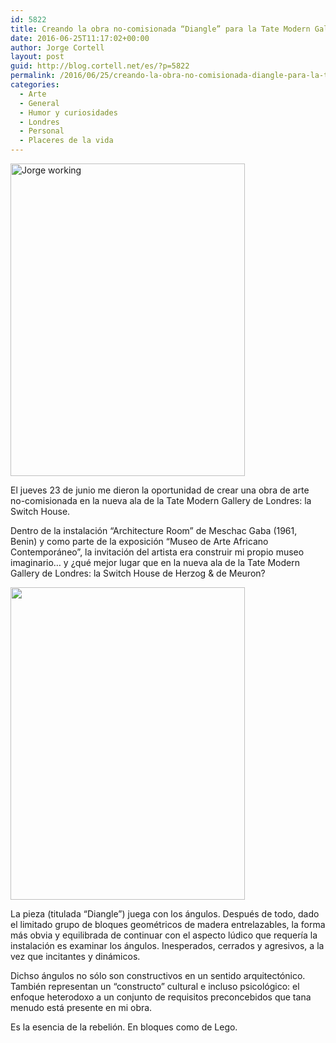 ```yaml
---
id: 5822
title: Creando la obra no-comisionada “Diangle” para la Tate Modern Gallery
date: 2016-06-25T11:17:02+00:00
author: Jorge Cortell
layout: post
guid: http://blog.cortell.net/es/?p=5822
permalink: /2016/06/25/creando-la-obra-no-comisionada-diangle-para-la-tate-modern-gallery/
categories:
  - Arte
  - General
  - Humor y curiosidades
  - Londres
  - Personal
  - Placeres de la vida
---
```

<img class="aligncenter" src="https://c6.staticflickr.com/8/7646/27785694941_c97234ba1b.jpg" alt="Jorge working" width="375" height="500" />

El jueves 23 de junio me dieron la oportunidad de crear una obra de arte no-comisionada en la nueva ala de la Tate Modern Gallery de Londres: la Switch House.

Dentro de la instalación “Architecture Room” de Meschac Gaba (1961, Benin) y como parte de la exposición “Museo de Arte Africano Contemporáneo”, la invitación del artista era construir mi propio museo imaginario… y ¿qué mejor lugar que en la nueva ala de la Tate Modern Gallery de Londres: la Switch House de Herzog & de Meuron?

<img class="aligncenter" src="https://c6.staticflickr.com/8/7499/27785703141_5500b47a65.jpg" width="375" height="500" />

La pieza (titulada “Diangle”) juega con los ángulos. Después de todo, dado el limitado grupo de bloques geométricos de madera entrelazables, la forma más obvia y equilibrada de continuar con el aspecto lúdico que requería la instalación es examinar los ángulos. Inesperados, cerrados y agresivos, a la vez que incitantes y dinámicos.

Dichso ángulos no sólo son constructivos en un sentido arquitectónico. También representan un &#8220;constructo&#8221; cultural e incluso psicológico: el enfoque heterodoxo a un conjunto de requisitos preconcebidos que tana menudo está presente en mi obra.

Es la esencia de la rebelión. En bloques como de Lego.